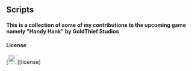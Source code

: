 ## Scripts

<h4>This is a collection of some of my contributions to the upcoming game namely "Handy Hank" by GoldThief Studios</h4>

<h4><strong>License</strong></h4>
[<img height="24" width="24" alt="nechrito.org" src="https://cdn.iconscout.com/icon/free/png-256/copyright-92-1130851.png"/>][license]

[license]: https://github.com/Nechrito/HandyHank-Utilities/blob/main/LICENSE
